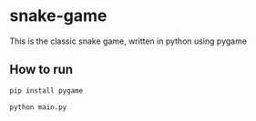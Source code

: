 # snake-game
This is the classic snake game, written in python using pygame

## How to run
```bash
pip install pygame
```
```bash
python main.py
```
